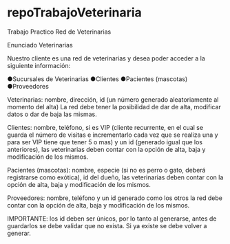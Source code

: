 # repoTrabajoVeterinaria

Trabajo Practico Red de Veterinarias

Enunciado Veterinarias

Nuestro cliente es una red de veterinarias y desea poder acceder a la siguiente información:

●Sucursales de Veterinarias
●Clientes
●Pacientes (mascotas)
●Proveedores

Veterinarias: nombre, dirección, id (un número generado aleatoriamente al momento del alta) La red debe tener la posibilidad de dar de alta, modificar datos o dar de baja las mismas.

Clientes: nombre, teléfono, si es VIP (cliente recurrente, en el cual se guarda el número de visitas e incrementarlo cada vez que se realiza una y para ser VIP tiene que tener 5 o mas) y un id (generado igual que los anteriores), las veterinarias deben contar con la opción de alta, baja y modificación de los mismos.

Pacientes (mascotas): nombre, especie (si no es perro o gato, deberá registrarse como exótica), id del dueño, las veterinarias deben contar con la opción de alta, baja y modificación de los mismos.

Proveedores: nombre, teléfono y un id generado como los otros la red debe contar con la opción de alta, baja y modificación de los mismos.

IMPORTANTE: los id deben ser únicos, por lo tanto al generarse, antes de guardarlos se debe validar que no exista. Si ya existe se debe volver a generar.
